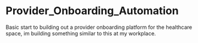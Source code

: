 # Provider_Onboarding_Automation
Basic start to building out a provider onboarding platform for the healthcare space, im building something similar to this at my workplace. 
